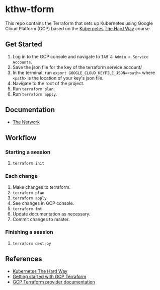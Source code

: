 # kthw-tform
This repo contains the Terraform that sets up Kubernetes using Google Cloud Platform (GCP) based on the [Kubernetes The Hard Way](https://github.com/kelseyhightower/kubernetes-the-hard-way/blob/master/) course.

## Get Started

1. Log in to the GCP console and navigate to `IAM & Admin > Service Accounts`.
1. Save the json file for the key of the terraform service account/
1. In the terminal, run `export GOOGLE_CLOUD_KEYFILE_JSON=<path>` where `<path>` is the location of your key's json file.
1. Navigate to the root of the project.
1. Run `terraform plan`.
1. Run `terraform apply`.

## Documentation

- [The Network](/docs/network.md)

## Workflow

### Starting a session
1. `terraform init`

### Each change
1. Make changes to terraform.
1. `terraform plan`
1. `terraform apply`
1. See changes in GCP console.
1. `terraform fmt`
1. Update documentation as necessary.
1. Commit changes to master.

### Finishing a session
1. `terraform destroy`

## References

- [Kubernetes The Hard Way](https://github.com/kelseyhightower/kubernetes-the-hard-way/blob/master/)
- [Getting started with GCP Terraform](https://www.terraform.io/docs/providers/google/guides/getting_started.html)
- [GCP Terraform provider documentation](https://www.terraform.io/docs/providers/google/index.html)